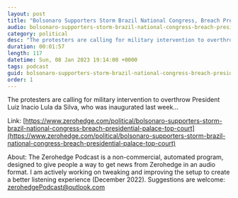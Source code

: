 ```yaml
---
layout: post
title: "Bolsonaro Supporters Storm Brazil National Congress, Breach Presidential Palace, Top Court: Live Feed"
audio: bolsonaro-supporters-storm-brazil-national-congress-breach-presidential-palace-top-court-0
category: political
desc: "The protesters are calling for military intervention to overthrow President Luiz Inacio Lula da Silva, who was inaugurated last week..."
duration: 00:01:57
length: 117
datetime: Sun, 08 Jan 2023 19:14:00 +0000
tags: podcast
guid: bolsonaro-supporters-storm-brazil-national-congress-breach-presidential-palace-top-court-0
order: 1
---
```

The protesters are calling for military intervention to overthrow President Luiz Inacio Lula da Silva, who was inaugurated last week...

Link: [https://www.zerohedge.com/political/bolsonaro-supporters-storm-brazil-national-congress-breach-presidential-palace-top-court](https://www.zerohedge.com/political/bolsonaro-supporters-storm-brazil-national-congress-breach-presidential-palace-top-court)

About: The Zerohedge Podcast is a non-commercial, automated program, designed to give people a way to get news from Zerohedge in an audio format.  I am actively working on tweaking and improving the setup to create a better listening experience (December 2022).  Suggestions are welcome: [zerohedgePodcast@outlook.com](mailto:zerohedgePodcast@outlook.com)